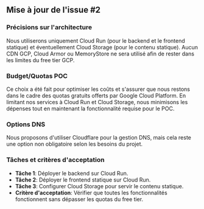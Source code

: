 ## Mise à jour de l'issue #2

### Précisions sur l'architecture

Nous utiliserons uniquement Cloud Run (pour le backend et le frontend statique) et éventuellement Cloud Storage (pour le contenu statique). Aucun CDN GCP, Cloud Armor ou MemoryStore ne sera utilisé afin de rester dans les limites du free tier GCP.

### Budget/Quotas POC

Ce choix a été fait pour optimiser les coûts et s'assurer que nous restons dans le cadre des quotas gratuits offerts par Google Cloud Platform. En limitant nos services à Cloud Run et Cloud Storage, nous minimisons les dépenses tout en maintenant la fonctionnalité requise pour le POC.

### Options DNS

Nous proposons d'utiliser Cloudflare pour la gestion DNS, mais cela reste une option non obligatoire selon les besoins du projet.

### Tâches et critères d'acceptation

- **Tâche 1**: Déployer le backend sur Cloud Run.
- **Tâche 2**: Déployer le frontend statique sur Cloud Run.
- **Tâche 3**: Configurer Cloud Storage pour servir le contenu statique.
- **Critère d'acceptation**: Vérifier que toutes les fonctionnalités fonctionnent sans dépasser les quotas du free tier.

